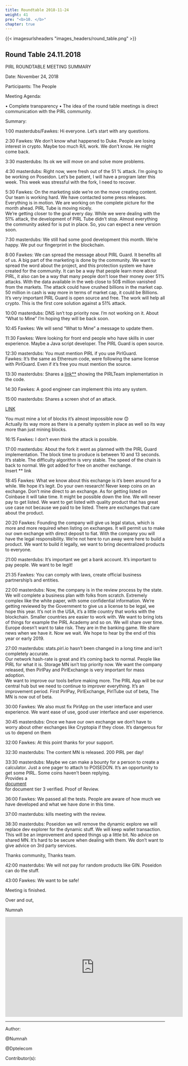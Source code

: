 ```yaml
---
title: Roundtable 2018-11-24
weight: 41
pre: "<b>10. </b>"
chapter: true
---
```


{{< imagesurlsheaders "images_headers/round_table.png" >}}



## Round Table 24.11.2018

PIRL ROUNDTABLE MEETING SUMMARY


Date: November 24, 2018


Participants: The People


Meeting Agenda:


•	Complete transparency
•	The idea of the round table meetings is direct communication with the PIRL community.


Summary:


1:00 masterdubs/Fawkes: Hi everyone. Let’s start with any questions.


2:30 Fawkes: We don’t know what happened to Duke.
People are losing interest in crypto.
Maybe too much R/L work.
We don’t know.
He might come back.


3:30 masterdubs: Its ok we will move on and solve more problems.  


4:30 masterdubs: Right now, were fresh out of the 51 % attack.
I’m going to be working on Poseidon.
Let’s be patient, I will have a program later this week.
This week was stressful with the fork,
I need to recover.


5:30 Fawkes: On the marketing side we’re on the move creating content.
Our team is working hard.
We have contacted some press releases.
Everything is in motion.
We are working on the complete picture for the month ahead.
PIRL Tube is moving nicely.  
We’re getting closer to the goal every day.
While we were dealing with the 51% attack, the development of PIRL Tube didn’t stop.
Almost everything the community asked for is put in place.
So, you can expect a new version soon.


7:30 masterdubs: We still had some good development this month.
We’re happy. We put our fingerprint in the blockchain.


8:00 Fawkes: We can spread the message about PIRL Guard.
It benefits all of us.
A big part of the marketing
is done by the community.
We want to spread the word about the project, and this protection system we have created for the community.
It can be a way that people learn more about PIRL, it also can be a way that many people don’t lose their money over 51% attacks.
With the data available in the web close to 50$ million vanished from the markets.
The attack could have crushed billions in the market cap. 50 million in cash is way more in terms of market cap, it could be Billions.
It’s very important PIRL Guard is open source and free.
The work will help all crypto.
This is the first core solution against a 51% attack.


10:00 masterdubs: DNS isn’t top priority now. I’m not working on it.
 About “What to Mine” I’m hoping they will be back soon.


10:45 Fawkes: We will send “What to Mine” a message to update them.


11:30 Fawkes: Were looking for front end people who have skills in user experience.
Maybe a Java script developer.
The PIRL Guard is open source.


12:30 masterdubs: You must mention PIRL if you use PirlGuard.  
Fawkes: It’s the same as Ethereum code, were following the same license with PirlGuard.
Even if it’s free you must mention the source.


13:30 masterdubs: Shares a  [link**](https://cdn.discordapp.com/attachments/369152392094285834/515922921735061505/Capture_decran_2018-11-24_a_17.13.16.png) showing the PIRLTeam implementation in the code.


14:30 Fawkes: A good engineer can implement this into any system.


15:00 masterdubs: Shares a screen shot of an attack.

[LINK ](https://cdn.discordapp.com/attachments/369152392094285834/515923268113399849/Capture_decran_2018-11-13_a_14.png)

You must mine a lot of blocks it’s almost impossible now 😊   
Actually its way more as there is a penalty system in place as well so its way more than just mining blocks.


16:15 Fawkes: I don’t even think the attack is possible.


17:00 masterdubs: About the fork it went as planned with the PIRL Guard implementation.
The block time to produce is between 10 and 13 seconds.
It’s stable. The difficulty algorithm is very stable.
The speed of the chain is back to normal.
We got added for free on another exchange.  
Insert ** link


18:45 Fawkes: What we know about this exchange is it’s been around for a while.
We hope it’s legit.
Do your own research!
Never keep coins on an exchange.
Don’t mine direct to an exchange.
As for getting listed on Coinbase it will take time.
It might be possible down the line.
We will never pay to get listed.
We want to get listed with quality product that has great use case not because we paid to be listed.
There are exchanges that care about the product.


20:20 Fawkes: Founding the company will give us legal status, which is more and more required when listing on exchanges.
It will permit us to make our own exchange with direct deposit to fiat.
With the company you will have the legal responsibility.
We’re not here to run away were here to build a product.
We want to build it legally, we want to bring decentralized products to everyone.


21:00 masterdubs: It’s important we get a bank account. It’s important to pay people. We want to be legit!


21:35 Fawkes: You can comply with laws, create official business partnership’s and entities.


22:00 masterdubs: Now, the company is in the review process by the state.
We will complete a business plan with folks from scratch.
Extremely complex like the white paper, with some confidential information.
We’re getting reviewed by the Government to give us a license to be legal, we hope this year.
It’s not in the USA, it’s a little country that works with the blockchain.
Smaller countries are easier to work with.
We want to bring lots of things for example the PIRL Academy and so on.
We will share over time. Europe doesn’t want to take risk.
They are in the banking game. We share news when we have it.
Now we wait.
We hope to hear by the end of this year or early 2019.


27:00 masterdubs: stats.pirl.io hasn’t been changed in a long time and isn’t completely accurate.  
Our network hash-rate is great and it’s coming back to normal.
People like PIRL for what it is. Storage MN isn’t top priority now.
We want the company released, then PirlPay and PirlExchange is very important for mass adoption.  
We want to improve our tools before making more.
The PIRL App will be our central hub but we need to continue to improver everything.
It’s an improvement period.
First PirlPay, PirlExchange, PirlTube out of beta, The MN is now out of beta.


30:00 Fawkes: We also must fix PirlApp on the user interface and user experience.
We want ease of use, good user interface and user experience.


30:45 masterdubs: Once we have our own exchange we don’t have to worry about other exchanges like Cryptopia if they close.
It’s dangerous for us to depend on them


32:00 Fawkes: At this point thanks for your support.


32:30 masterdubs: The content MN is released. 200 PIRL per day!


33:30 masterdubs: Maybe we can make a bounty for a person to create a calculator.
Just a one pager to attach to POISEDON.
It’s an opportunity to get some PIRL.
Some coins haven’t been replying.  
Provides a  
[document ](https://twitter.com/ProofOfReview/status/1066360795607588865)  
for document tier 3 verified.  Proof of Review.


36:00 Fawkes: We passed all the tests.
People are aware of how much we have developed and what we have done in this time.


37:00 masterdubs: kills meeting with the review.


38:30 masterdubs: Poseidon we will remove the dynamic explore we will replace dev explorer for the dynamic stuff.
We will keep wallet transaction.
This will be an improvement and speed things up a little bit.
No advice on shared MN. It’s hard to be secure when dealing with them.
We don’t want to give advice on 3rd party services.


Thanks community,
Thanks team.


42:00 masterdubs: We will not pay for random products like GIN.
Poseidon can do the stuff.


43:00 Fawkes: We want to be safe!


Meeting is finished.


Over and out,


Numnah



<iframe width="560" height="315" src="https://share.pirltube.com/content/video/0x4ca8c8109f38f4162a11fbacf3aa64c11cc11201851e4bdc2e39e00759cdc3cb" frameborder="0" allow="accelerometer; autoplay; encrypted-media; gyroscope; picture-in-picture" allowfullscreen></iframe>


---
Author:


@Numnah


@Dptelecom


Contributor(s):
